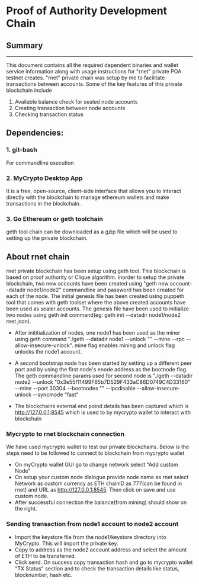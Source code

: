 # Proof of Authority Development Chain


## Summary
____

This document contains all the required dependent binaries and wallet service information along with usage instructions 
for "rnet" private POA testnet creates. "rnet" private chain was setup by me to facilitate transactions between accounts.
Some of the key features of this private blockchain include

1. Available balance check for sealed node accounts
2. Creating transaction between node accounts
3. Checking transaction status
  
## Dependencies:

### 1. git-bash
For commandline execution

### 2. MyCrypto Desktop App
It is a free, open-source, client-side interface that allows you to interact directly with the blockchain to manage ethereum wallets and make transactions in the blockchain. 

### 3. Go Ethereum or geth toolchain
geth tool chain can be downloaded as a gzip file which will be used to setting up the private blockchain.


## About rnet chain

rnet private blockchain has been setup using geth tool. This blockchain is based on proof authority or Clique algorithm. Inorder to setup the private blockchain, two new accounts have been created using "geth new account--datadir node1/node2" commandline and password has been created for each of the node. The initial genesis file has been created using puppeth tool that comes with geth toolset where the above created accounts have been used as sealer accounts. The genesis file have been used to initialize two nodes using geth init command(eg: geth init --datadir node1/node2 rnet.json).

* After inititialization of nodes, one node1 has been used as the miner using geth command "./geth --datadir node1 --unlock "<node1 account address>" --mine --rpc --allow-insecure-unlock". mine flag enables mining and unlock flag unlocks the node1 account.

* A second  bootstrap node has been started by setting up  a different peer port  and by using the first node's enode address as the bootnode flag. The geth commandline params used for second node is "./geth --datadir node2 --unlock "0x3e55f11499F65b7D529F433aC86D0749C4D33160" --mine --port 30304 --bootnodes "<firstnode enode>" --ipcdisable --allow-insecure-unlock --syncmode "fast"
 
 * The blockchains external end poind details has been captured which is http://127.0.0.1:8545 which is used to by mycrypto wallet to interact with blockchain

 ### Mycrypto to rnet blockchain connection
 We have used mycrypto wallet to test our private blockchains. Below is the steps need to be followed to connect to blockchain from mycrypto wallet

 * On myCrypto wallet GUI go to change network select "Add custom Node" 
 * On setup your custom node dialogue provide node name as rnet select Network as custom currency as ETH chainID as 777(can be found in rnet) and URL as http://127.0.0.1:8545. Then click on save and use custom node.
 * After successful connection the balance(from mining) should show on the right.
 
 ### Sending transaction from node1 account to node2 account
* Import the keystore file from the node1/keystore directory into MyCrypto. This will import the private key.
* Copy to address as the node2 account address and select the amount of ETH to be transferred.
* Click send. On success copy transaction hash and go to mycrypto wallet "TX Status" section and to check the transaction details like status, blocknumber, hash etc.
